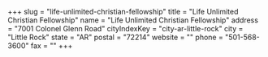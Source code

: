 +++
slug = "life-unlimited-christian-fellowship"
title = "Life Unlimited Christian Fellowship"
name = "Life Unlimited Christian Fellowship"
address = "7001 Colonel Glenn Road"
cityIndexKey = "city-ar-little-rock"
city = "Little Rock"
state = "AR"
postal = "72214"
website = ""
phone = "501-568-3600"
fax = ""
+++

